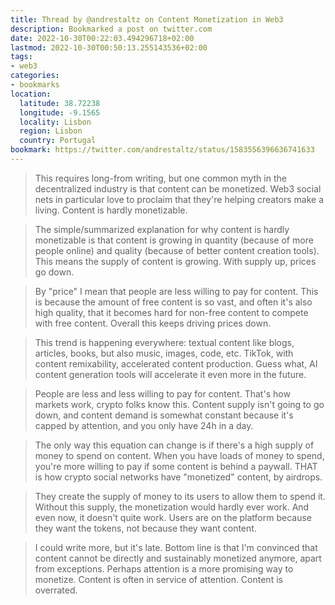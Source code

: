 ```yaml
---
title: Thread by @andrestaltz on Content Monetization in Web3
description: Bookmarked a post on twitter.com
date: 2022-10-30T00:22:03.494296718+02:00
lastmod: 2022-10-30T00:50:13.255143536+02:00
tags:
- web3
categories:
- bookmarks
location:
  latitude: 38.72238
  longitude: -9.1565
  locality: Lisbon
  region: Lisbon
  country: Portugal
bookmark: https://twitter.com/andrestaltz/status/1583556396636741633
---
```


> This requires long-from writing, but one common myth in the decentralized industry is that content can be monetized. Web3 social nets in particular love to proclaim that they're helping creators make a living. Content is hardly monetizable.

> The simple/summarized explanation for why content is hardly monetizable is that content is growing in quantity (because of more people online) and quality (because of better content creation tools). This means the supply of content is growing. With supply up, prices go down.

> By "price" I mean that people are less willing to pay for content. This is because the amount of free content is so vast, and often it's also high quality, that it becomes hard for non-free content to compete with free content. Overall this keeps driving prices down.

> This trend is happening everywhere: textual content like blogs, articles, books, but also music, images, code, etc. TikTok, with content remixability, accelerated content production. Guess what, AI content generation tools will accelerate it even more in the future.

> People are less and less willing to pay for content. That's how markets work, crypto folks know this. Content supply isn't going to go down, and content demand is somewhat constant because it's capped by attention, and you only have 24h in a day.

> The only way this equation can change is if there's a high supply of money to spend on content. When you have loads of money to spend, you're more willing to pay if some content is behind a paywall. THAT is how crypto social networks have "monetized" content, by airdrops.

> They create the supply of money to its users to allow them to spend it. Without this supply, the monetization would hardly ever work. And even now, it doesn't quite work. Users are on the platform because they want the tokens, not because they want content.

> I could write more, but it's late. Bottom line is that I'm convinced that content cannot be directly and sustainably monetized anymore, apart from exceptions. Perhaps attention is a more promising way to monetize. Content is often in service of attention. Content is overrated.
